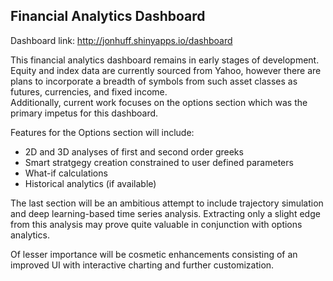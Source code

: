 ## Financial Analytics Dashboard

Dashboard link:
http://jonhuff.shinyapps.io/dashboard

This financial analytics dashboard remains in early stages of 
development.  Equity and index data are currently sourced from
Yahoo, however there are plans to incorporate a breadth of symbols
from such asset classes as futures, currencies, and fixed income.  
Additionally, current work focuses on the options section which was 
the primary impetus for this dashboard.  

Features for the Options section will include:
 - 2D and 3D analyses of first and second order greeks 
 - Smart stratgegy creation constrained to user defined parameters
 - What-if calculations
 - Historical analytics (if available)

The last section will be an ambitious attempt to include
trajectory simulation and deep learning-based time series analysis.
Extracting only a slight edge from this analysis may prove quite
valuable in conjunction with options analytics.

Of lesser importance will be cosmetic enhancements consisting of
an improved UI with interactive charting and further
customization.
